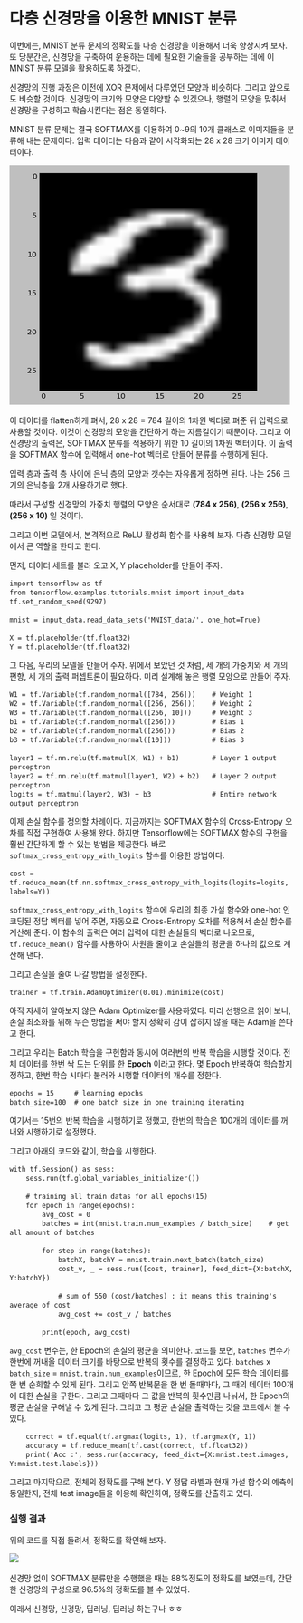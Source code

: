 # 다층 신경망을 이용한 MNIST 분류

이번에는, MNIST 분류 문제의 정확도를 다층 신경망을 이용해서 더욱 향상시켜 보자. 또 당분간은, 신경망을 구축하여 운용하는 데에 필요한 기술들을 공부하는 데에 이 MNIST 분류 모델을 활용하도록 하겠다.

신경망의 진행 과정은 이전에 XOR 문제에서 다루었던 모양과 비슷하다. 그리고 앞으로도 비슷할 것이다. 신경망의 크기와 모양은 다양할 수 있겠으나, 행렬의 모양을 맞춰서 신경망을 구성하고 학습시킨다는 점은 동일하다.

MNIST 분류 문제는 결국 SOFTMAX를 이용하여 0~9의 10개 클래스로 이미지들을 분류해 내는 문제이다. 입력 데이터는 다음과 같이 시각화되는 28 x 28 크기 이미지 데이터이다.

![](image/mnist.PNG)

이 데이터를 flatten하게 펴서, 28 x 28 = 784 길이의 1차원 벡터로 펴준 뒤 입력으로 사용할 것이다. 이것이 신경망의 모양을 간단하게 하는 지름길이기 때문이다. 그리고 이 신경망의 출력은, SOFTMAX 분류를 적용하기 위한 10 길이의 1차원 벡터이다. 이 출력을 SOFTMAX 함수에 입력해서 one-hot 벡터로 만들어 분류를 수행하게 된다.

입력 층과 출력 층 사이에 은닉 층의 모양과 갯수는 자유롭게 정하면 된다. 나는 256 크기의 은닉층을 2개 사용하기로 했다.

따라서 구성할 신경망의 가중치 행렬의 모양은 순서대로 __(784 x 256)__, __(256 x 256)__, __(256 x 10)__ 일 것이다.

그리고 이번 모델에서, 본격적으로 ReLU 활성화 함수를 사용해 보자. 다층 신경망 모델에서 큰 역할을 한다고 한다.

먼저, 데이터 세트를 불러 오고 X, Y placeholder를 만들어 주자.

```
import tensorflow as tf
from tensorflow.examples.tutorials.mnist import input_data
tf.set_random_seed(9297)

mnist = input_data.read_data_sets('MNIST_data/', one_hot=True)

X = tf.placeholder(tf.float32)
Y = tf.placeholder(tf.float32)
```

그 다음, 우리의 모델을 만들어 주자. 위에서 보았던 것 처럼, 세 개의 가중치와 세 개의 편향, 세 개의 출력 퍼셉트론이 필요하다. 미리 설계해 놓은 행렬 모양으로 만들어 주자.

```
W1 = tf.Variable(tf.random_normal([784, 256]))    # Weight 1
W2 = tf.Variable(tf.random_normal([256, 256]))    # Weight 2
W3 = tf.Variable(tf.random_normal([256, 10]))     # Weight 3
b1 = tf.Variable(tf.random_normal([256]))         # Bias 1
b2 = tf.Variable(tf.random_normal([256]))         # Bias 2
b3 = tf.Variable(tf.random_normal([10]))          # Bias 3

layer1 = tf.nn.relu(tf.matmul(X, W1) + b1)        # Layer 1 output perceptron
layer2 = tf.nn.relu(tf.matmul(layer1, W2) + b2)   # Layer 2 output perceptron
logits = tf.matmul(layer2, W3) + b3               # Entire network output perceptron
```

이제 손실 함수를 정의할 차례이다. 지금까지는 SOFTMAX 함수의 Cross-Entropy 오차를 직접 구현하여 사용해 왔다. 하지만 Tensorflow에는 SOFTMAX 함수의 구현을 훨씬 간단하게 할 수 있는 방법을 제공한다. 바로 `softmax_cross_entropy_with_logits` 함수를 이용한 방법이다.

```
cost = tf.reduce_mean(tf.nn.softmax_cross_entropy_with_logits(logits=logits, labels=Y))
```

`softmax_cross_entropy_with_logits` 함수에 우리의 최종 가설 함수와 one-hot 인코딩된 정답 벡터를 넣어 주면, 자동으로 Cross-Entropy 오차를 적용해서 손실 함수를 계산해 준다. 이 함수의 출력은 여러 입력에 대한 손실들의 벡터로 나오므로, `tf.reduce_mean()` 함수를 사용하여 차원을 줄이고 손실들의 평균을 하나의 값으로 계산해 낸다.

그리고 손실을 줄여 나갈 방법을 설정한다.
```
trainer = tf.train.AdamOptimizer(0.01).minimize(cost)
```

아직 자세히 알아보지 않은 Adam Optimizer를 사용하였다. 미리 선행으로 읽어 보니, 손실 최소화를 위해 무슨 방법을 써야 할지 정확히 감이 잡히지 않을 때는 Adam을 쓴다고 한다.

그리고 우리는 Batch 학습을 구현함과 동시에 여러번의 반복 학습을 시행할 것이다. 전체 데이터를 한번 싹 도는 단위를 한 __Epoch__ 이라고 한다. 몇 Epoch 반복하여 학습할지 정하고,  한번 학습 시마다 불러와 시행할 데이터의 개수를 정한다.

```
epochs = 15     # learning epochs
batch_size=100  # one batch size in one training iterating
```

여기서는 15번의 반복 학습을 시행하기로 정했고, 한번의 학습은 100개의 데이터를 꺼내와 시행하기로 설정했다.

그리고 아래의 코드와 같이, 학습을 시행한다.

```
with tf.Session() as sess:
    sess.run(tf.global_variables_initializer())

    # training all train datas for all epochs(15)
    for epoch in range(epochs):
        avg_cost = 0
        batches = int(mnist.train.num_examples / batch_size)    # get all amount of batches

        for step in range(batches):
            batchX, batchY = mnist.train.next_batch(batch_size)
            cost_v, _ = sess.run([cost, trainer], feed_dict={X:batchX, Y:batchY})

            # sum of 550 (cost/batches) : it means this training's average of cost
            avg_cost += cost_v / batches

        print(epoch, avg_cost)
```

```avg_cost``` 변수는, 한 Epoch의 손실의 평균을 의미한다. 코드를 보면, ```batches``` 변수가 한번에 꺼내올 데이터 크기를 바탕으로 반복의 횟수를 결정하고 있다. ```batches``` x ```batch_size``` = ```mnist.train.num_examples```이므로, 한 Epoch에 모든 학습 데이터를 한 번 순회할 수 있게 된다. 그리고 안쪽 반복문을 한 번 돌때마다, 그 때의 데이터 100개에 대한 손실을 구한다. 그리고 그때마다 그 값을 반복의 횟수만큼 나눠서, 한 Epoch의 평균 손실을 구해낼 수 있게 된다. 그리고 그 평균 손실을 출력하는 것을 코드에서 볼 수 있다.

```
    correct = tf.equal(tf.argmax(logits, 1), tf.argmax(Y, 1))
    accuracy = tf.reduce_mean(tf.cast(correct, tf.float32))
    print('Acc :', sess.run(accuracy, feed_dict={X:mnist.test.images, Y:mnist.test.labels}))
```
그리고 마지막으로, 전체의 정확도를 구해 본다. Y 정답 라벨과 현재 가설 함수의 예측이 동일한지, 전체 test image들을 이용해 확인하여, 정확도를 산출하고 있다.

### 실행 결과

위의 코드를 직접 돌려서, 정확도를 확인해 보자.

![](image/mnist_result.PNG)

신경망 없이 SOFTMAX 분류만을 수행했을 때는 88%정도의 정확도를 보였는데, 간단한 신경망의 구성으로 96.5%의 정확도를 볼 수 있었다.

이래서 신경망, 신경망, 딥러닝, 딥러닝 하는구나 ㅎㅎ
